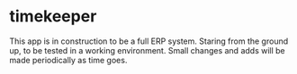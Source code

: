 # timekeeper
This app is in construction to be a full ERP system. Staring from the ground up, to be tested in a working environment. Small changes and adds will be made periodically as time goes.
